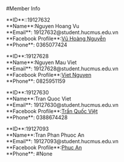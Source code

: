 #Member Info
<p>
**ID**::19127632<br>
**Name**:Nguyen Hoang Vu<br>
**Email**: 19127632@student.hucmus.edu.vn<br>
**Facebook Profile**:<a href = "https://www.facebook.com/i.am.deep.try">Vũ Hoàng Nguyễn</a> <br>
**Phone**: 0365077424<br>
</p>
<p>
**ID**:19127628<br>
**Name**:Nguyen Mau Viet<br>
**Email**: 19127628@student.hucmus.edu.vn<br>
**Facebook Profile**:<a href = "https://www.facebook.com/profile.php?id=100014424492815">Viet Nguyen</a> <br>
**Phone**: 0825951159<br>
</p>


<p>
**ID**:19127630<br>
**Name**:Tran Quoc Viet<br>
**Email**: 19127630@student.hucmus.edu.vn<br>
**Facebook Profile**:<a href = "https://www.facebook.com/trna.sa.sa">Trần Quốc Việt</a> <br>
**Phone**: 0388674428<br>
</p>

<p>
**ID**:19127093<br>
**Name**:Tran Phan Phuoc An<br>
**Email**: 19127093@student.hucmus.edu.vn<br>
**Facebook Profile**:<a href = "https://www.facebook.com/tranphanphuocan">Phuc An</a> <br>
**Phone**: #None<br>
</p>



